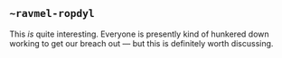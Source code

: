 ## `~ravmel-ropdyl`
This *is* quite interesting. Everyone is presently kind of hunkered down working to get our breach out — but this is definitely worth discussing.
